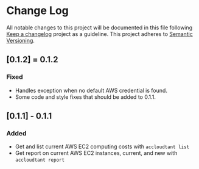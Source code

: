 # Change Log
All notable changes to this project will be documented in this file following [Keep a changelog](https://github.com/olivierlacan/keep-a-changelog) project as a guideline.
This project adheres to [Semantic Versioning](http://semver.org/).

## [0.1.2] = 0.1.2
### Fixed
- Handles exception when no default AWS credential is found.
- Some code and style fixes that should be added to 0.1.1.

## [0.1.1] - 0.1.1
### Added
- Get and list current AWS EC2 computing costs with `accloudtant list`
- Get report on current AWS EC2 instances, current, and new with `accloudtant report`
